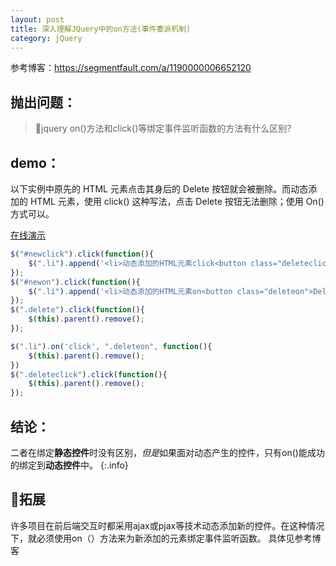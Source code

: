 ```yaml
---
layout: post
title: 深入理解JQuery中的on方法(事件委派机制)
category: jQuery
---
```

参考博客：https://segmentfault.com/a/1190000006652120

## 抛出问题：
>jquery on()方法和click()等绑定事件监听函数的方法有什么区别?

## demo：
以下实例中原先的 HTML 元素点击其身后的 Delete 按钮就会被删除。而动态添加的 HTML 元素，使用 click() 这种写法，点击 Delete 按钮无法删除；使用 On() 方式可以。

[在线演示](https://c.runoob.com/codedemo/5357)

```js
$("#newclick").click(function(){ 
    $(".li").append('<li>动态添加的HTML元素click<button class="deleteclick">Delete</button></li>'); 
});
$("#newon").click(function(){ 
    $(".li").append('<li>动态添加的HTML元素on<button class="deleteon">Delete</button></li>'); 
});
$(".delete").click(function(){ 
    $(this).parent().remove(); 
}); 

$(".li").on('click', ".deleteon", function(){
    $(this).parent().remove(); 
})
$(".deleteclick").click(function(){ 
    $(this).parent().remove(); 
});
```

<!-- more -->

## 结论：
二者在绑定**静态控件**时没有区别，*但是*如果面对动态产生的控件，只有on()能成功的绑定到**动态控件**中。 
{:.info}

## 拓展
许多项目在前后端交互时都采用ajax或pjax等技术动态添加新的控件。在这种情况下，就必须使用on（）方法来为新添加的元素绑定事件监听函数。
具体见参考博客
